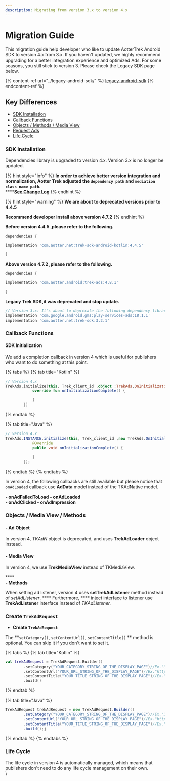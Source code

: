 ```yaml
---
description: Migrating from version 3.x to version 4.x
---
```


# Migration Guide

This migration guide help developer who like to update AotterTrek Android SDK to version 4.x from 3.x. If you haven't updated, we highly recommend upgrading for a better integration experience and optimized Ads.  For some seasons, you still stick to version 3. Please check the Legacy SDK page below.

{% content-ref url="../legacy-android-sdk/" %}
[legacy-android-sdk](../legacy-android-sdk/)
{% endcontent-ref %}

## Key Differences

* [SDK Installation](migration-guide.md#install-sdk)
* [Callback Functions](migration-guide.md#initialization-sdk)
* [Objects / Methods / Media View](migration-guide.md#objects-media-view-methods)
* [Request Ads](migration-guide.md#ad-object-listener)
* [Life Cycle](migration-guide.md#lifecycle)

### SDK Installation <a href="#install-sdk" id="install-sdk"></a>

Dependencies library is upgraded to version 4.x. Version 3.x is no longer be updated.

{% hint style="info" %}
**In order to achieve better version integration and normalization, Aotter Trek adjusted the `dependency path` and `mediation class name path`.**\
****[**See Change Log**](changelog.md)
{% endhint %}

{% hint style="warning" %}
**We are about to deprecated versions prior to 4.4.5**

**Recommend developer install above version 4.7.2**
{% endhint %}

**Before version 4.4.5 ,please refer to the following.**

```groovy
dependencies {

implementation 'com.aotter.net:trek-sdk-android-kotlin:4.4.5'

}
```

**Above version 4.7.2 ,please refer to the following.**

```groovy
dependencies {

implementation 'com.aotter.android:trek-ads:4.8.1'

}
```

**Legacy Trek SDK,it was  deprecated and stop update.**

```groovy
// Version 3.x: It's about to deprecate the following dependency library
implementation 'com.google.android.gms:play-services-ads:18.1.1'
implementation 'com.aotter.net:trek-sdk:3.2.1'
```

### Callback Functions <a href="#initialization-sdk" id="initialization-sdk"></a>

#### SDK Initialization&#x20;

We add a completion callback in version 4 which is useful for publishers who want to do something at this point.

{% tabs %}
{% tab title="Kotlin" %}
```kotlin
// Version 4.x
TrekAds.initialize(this, Trek_client_id ,object :TrekAds.OnInitializationCompleteListener{
            override fun onInitializationComplete() {

            }
        })
```
{% endtab %}

{% tab title="Java" %}
```java
// Version 4.x
TrekAds.INSTANCE.initialize(this, Trek_client_id ,new TrekAds.OnInitializationCompleteListener(){
            @Override
            public void onInitializationComplete() {
                
            }
        });
```
{% endtab %}
{% endtabs %}

In version 4, the following callbacks are still available but please notice that `onAdLoaded` callback use **AdData** model instead of the TKAdNative model.

**- onAdFailedToLoad                        - onAdLoaded**\
**- onAdClicked                                    - onAdImpression**

### Objects / Media View / Methods

#### - Ad Object

In version 4, _TKAdN_ object is deprecated, and uses **TrekAdLoader** object instead.

#### - Media View

In version 4, we use **TrekMediaView** instead of TKMediaView.

****\
**- Methods**

When setting ad listener, version 4 uses **setTrekAdListener** method instead of _setAdListener_. **** Furthermore, **** inject interface to listener use **TrekAdListener** interface instead of _TKAdListener._

### Create `TrekAdRequest`&#x20;

* **Create `TrekAdRequest`**

The **`setCategory()`, `setContentUrl()`, `setContentTitle()` ** method is optional. You can skip it if you don't want to set it.

{% tabs %}
{% tab title="Kotlin" %}
```kotlin
val trekAdRequest = TrekAdRequest.Builder()
        .setCategory("YOUR_CATEGORY_STRING_OF_THE_DISPLAY_PAGE")//Ex."3C"
        .setContentUrl("YOUR_URL_STRING_OF_THE_DISPLAY_PAGE")//Ex."https://agirls.aotter.net/"
        .setContentTitle("YOUR_TITLE_STRING_OF_THE_DISPLAY_PAGE")//Ex."電獺少女"
        .build()
```
{% endtab %}

{% tab title="Java" %}
```java
TrekAdRequest trekAdRequest = new TrekAdRequest.Builder()
        .setCategory("YOUR_CATEGORY_STRING_OF_THE_DISPLAY_PAGE")//Ex."3C"
        .setContentUrl("YOUR_URL_STRING_OF_THE_DISPLAY_PAGE")//Ex."https://agirls.aotter.net/"
        .setContentTitle("YOUR_TITLE_STRING_OF_THE_DISPLAY_PAGE")//Ex."電獺少女"
        .build();j
```
{% endtab %}
{% endtabs %}

### Life Cycle <a href="#lifecycle" id="lifecycle"></a>

The life cycle in version 4 is automatically managed, which means that publishers don't need to do any life cycle management on their own.[\
](https://app.gitbook.com/@a173200488/s/aotter-trek-sdk-document/)\

